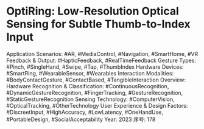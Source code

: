 # OptiRing: Low-Resolution Optical Sensing for Subtle Thumb-to-Index Input

Application Scenarios: #AR, #MediaControl, #Navigation, #SmartHome, #VR
Feedback & Output: #HapticFeedback, #RealTimeFeedback
Gesture Types: #Pinch, #SingleHand, #Swipe, #Tap, #ThumbIndex
Hardware Devices: #SmartRing, #WearableSensor, #Wearables
Interaction Modalities: #BodyContactGesture, #ContactBased, #TangibleInteraction
Overview: Hardware
Recognition & Classification: #ContinuousRecognition, #DynamicGestureRecognition, #FingerTracking, #GestureRecognition, #StaticGestureRecognition
Sensing Technology: #ComputerVision, #OpticalTracking, #OtherTechnology
User Experience & Design Factors: #DiscreetInput, #HighAccuracy, #LowLatency, #OneHandUse, #PortableDesign, #SocialAcceptability
Year: 2023
序号: 178